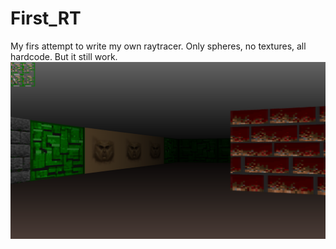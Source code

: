 # First_RT
My firs attempt to write my own raytracer. Only spheres, no textures, all hardcode.
But it still work.
<img src="https://github.com/Aldarius/Wolf3D/blob/master/screens/Screen%20Shot%202019-11-10%20at%2016.57.37.png?raw=false">
